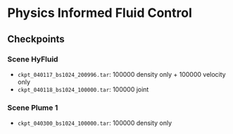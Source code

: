 # Physics Informed Fluid Control

## Checkpoints

### Scene HyFluid

- `ckpt_040117_bs1024_200996.tar`: 100000 density only + 100000 velocity only
- `ckpt_040118_bs1024_100000.tar`: 100000 joint

### Scene Plume 1

- `ckpt_040300_bs1024_100000.tar`: 100000 density only
